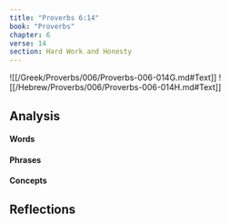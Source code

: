 ```yaml
---
title: "Proverbs 6:14"
book: "Proverbs"
chapter: 6
verse: 14
section: Hard Work and Honesty
---
```

![[/Greek/Proverbs/006/Proverbs-006-014G.md#Text]]
![[/Hebrew/Proverbs/006/Proverbs-006-014H.md#Text]]

## Analysis

#### Words

#### Phrases

#### Concepts

## Reflections
